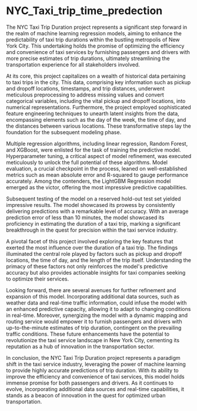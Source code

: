 # NYC_Taxi_trip_time_predection
The NYC Taxi Trip Duration project represents a significant step forward in the realm of machine learning regression models, aiming to enhance the predictability of taxi trip durations within the bustling metropolis of New York City. This undertaking holds the promise of optimizing the efficiency and convenience of taxi services by furnishing passengers and drivers with more precise estimates of trip durations, ultimately streamlining the transportation experience for all stakeholders involved.

At its core, this project capitalizes on a wealth of historical data pertaining to taxi trips in the city. This data, comprising key information such as pickup and dropoff locations, timestamps, and trip distances, underwent meticulous preprocessing to address missing values and convert categorical variables, including the vital pickup and dropoff locations, into numerical representations. Furthermore, the project employed sophisticated feature engineering techniques to unearth latent insights from the data, encompassing elements such as the day of the week, the time of day, and the distances between various locations. These transformative steps lay the foundation for the subsequent modeling phase.

Multiple regression algorithms, including linear regression, Random Forest, and XGBoost, were enlisted for the task of training the predictive model. Hyperparameter tuning, a critical aspect of model refinement, was executed meticulously to unlock the full potential of these algorithms. Model evaluation, a crucial checkpoint in the process, leaned on well-established metrics such as mean absolute error and R-squared to gauge performance accurately. Among the contenders, the LightGBM Regression model emerged as the victor, offering the most impressive predictive capabilities.

Subsequent testing of the model on a reserved hold-out test set yielded impressive results. The model showcased its prowess by consistently delivering predictions with a remarkable level of accuracy. With an average prediction error of less than 10 minutes, the model showcased its proficiency in estimating the duration of a taxi trip, marking a significant breakthrough in the quest for precision within the taxi service industry.

A pivotal facet of this project involved exploring the key features that exerted the most influence over the duration of a taxi trip. The findings illuminated the central role played by factors such as pickup and dropoff locations, the time of day, and the length of the trip itself. Understanding the primacy of these factors not only reinforces the model's predictive accuracy but also provides actionable insights for taxi companies seeking to optimize their services.

Looking forward, there are several avenues for further refinement and expansion of this model. Incorporating additional data sources, such as weather data and real-time traffic information, could infuse the model with an enhanced predictive capacity, allowing it to adapt to changing conditions in real-time. Moreover, synergizing the model with a dynamic mapping and routing service would empower it to furnish passengers and drivers with up-to-the-minute estimates of trip duration, contingent on the prevailing traffic conditions. These future enhancements have the potential to revolutionize the taxi service landscape in New York City, cementing its reputation as a hub of innovation in the transportation sector.

In conclusion, the NYC Taxi Trip Duration project represents a paradigm shift in the taxi service industry, leveraging the power of machine learning to provide highly accurate predictions of trip duration. With its ability to improve the efficiency and convenience of taxi services, this model holds immense promise for both passengers and drivers. As it continues to evolve, incorporating additional data sources and real-time capabilities, it stands as a beacon of innovation in the quest for optimized urban transportation.

